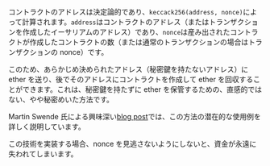 コントラクトのアドレスは決定論的であり、`keccack256(address, nonce)`によって計算されます。`address`はコントラクトのアドレス（またはトランザクションを作成したイーサリアムのアドレス）であり、`nonce`は産み出されたコントラクトが作成したコントラクトの数（または通常のトランザクションの場合はトランザクションの nonce）です。

このため、あらかじめ決められたアドレス（秘密鍵を持たないアドレス）に ether を送り、後でそのアドレスにコントラクトを作成して ether を回収することができます。これは、秘密鍵を持たずに ether を保管するための、直感的ではない、やや秘密めいた方法です。

Martin Swende 氏による興味深い[blog post](http://martin.swende.se/blog/Ethereum_quirks_and_vulns.html)では、この方法の潜在的な使用例を詳しく説明しています。

この技術を実装する場合、nonce を見逃さないようにしないと、資金が永遠に失われてしまいます。
